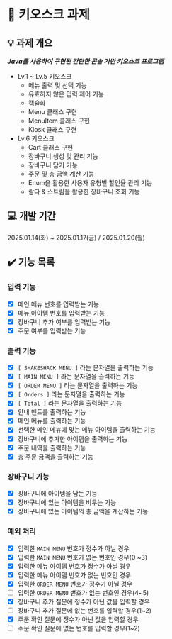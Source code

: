 # 🍔 키오스크 과제
## 💡 과제 개요
***Java를 사용하여 구현된 간단한 콘솔 기반 키오스크 프로그램***

- Lv.1 ~ Lv.5 키오스크
  - 메뉴 출력 및 선택 기능
  - 유효하지 않은 입력 제어 기능
  - 캡슐화
  - Menu 클래스 구현
  - MenuItem 클래스 구현
  - Kiosk 클래스 구현
- Lv.6 키오스크
  - Cart 클래스 구현
  -  장바구니 생성 및 관리 기능
  -  장바구니 담기 기능
  -  주문 및 총 금액 계산 기능
  -  Enum을 활용한 사용자 유형별 할인율 관리 기능
  -  람다 & 스트림을 활용한 장바구니 조회 기능

## 💻 개발 기간
2025.01.14(화) ~ 2025.01.17(금) / 2025.01.20(월)

## ✔️ 기능 목록
### 입력 기능

- [x]  메인 메뉴 번호를 입력받는 기능
- [x]  메뉴 아이템 번호를 입력받는 기능
- [x]  장바구니 추가 여부를 입력받는 기능
- [x]  주문 여부를 입력받는 기능

### 출력 기능

- [x]  `[ SHAKESHACK MENU ]` 라는 문자열을 출력하는 기능
- [x]  `[ MAIN MENU ]` 라는 문자열을 출력하는 기능
- [x]  `[ ORDER MENU ]` 라는 문자열을 출력하는 기능
- [x]  `[ Orders ]` 라는 문자열을 출력하는 기능
- [x]  `[ Total ]` 라는 문자열을 출력하는 기능
- [x]  안내 멘트를 출력하는 기능
- [x]  메인 메뉴를 출력하는 기능
- [x]  선택한 메인 메뉴에 맞는 메뉴 아이템을 출력하는 기능
- [x]  장바구니에 추가한 아이템을 출력하는 기능
- [x]  주문 내역을 출력하는 기능
- [x]  총 주문 금액을 출력하는 기능

### 장바구니 기능

- [x]  장바구니에 아이템을 담는 기능
- [x]  장바구니에 있는 아이템을 비우는 기능
- [x]  장바구니에 있는 아이템의 총 금액을 계산하는 기능

### 예외 처리

- [x]  입력한 `MAIN MENU` 번호가 정수가 아닐 경우
- [x]  입력한 `MAIN MENU` 번호가 없는 번호인 경우(0 ~3)
- [x]  입력한 메뉴 아이템 번호가 정수가 아닐 경우
- [x]  입력한 메뉴 아이템 번호가 없는 번호인 경우
- [x]  입력한 `ORDER MENU` 번호가 정수가 아닐 경우
- [ ]  입력한 `ORDER MENU` 번호가 없는 번호인 경우(4~5)
- [X]  장바구니 추가 질문에 정수가 아닌 값을 입력할 경우
- [ ]  장바구니 추가 질문에 없는 번호를 입력할 경우(1~2)
- [X]  주문 확인 질문에 정수가 아닌 값을 입력할 경우
- [ ]  주문 확인 질문에 없는 번호를 입력할 경우(1~2)
